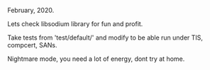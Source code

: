 February, 2020.

Lets check libsodium library for fun and profit.

Take tests from 'test/default/' and modify to be able run under TIS, compcert, SANs.

Nightmare mode, you need a lot of energy, dont try at home.

